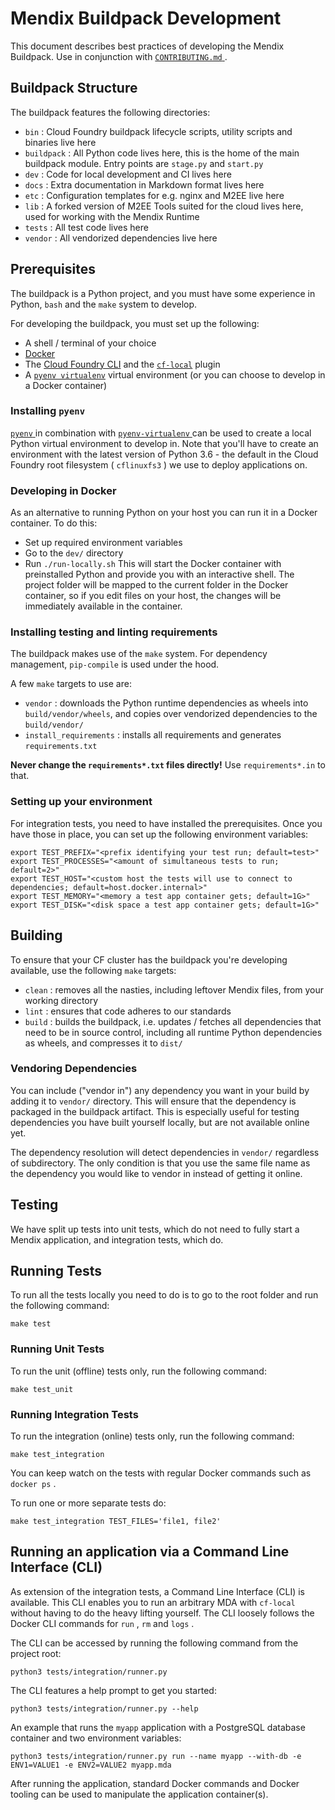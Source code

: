 # Mendix Buildpack Development

This document describes best practices of developing the Mendix Buildpack. Use in conjunction with [ `CONTRIBUTING.md` ](CONTRIBUTING.md).

## Buildpack Structure

The buildpack features the following directories:

* `bin` : Cloud Foundry buildpack lifecycle scripts, utility scripts and binaries live here
* `buildpack` : All Python code lives here, this is the home of the main buildpack module. Entry points are `stage.py` and `start.py`
* `dev` : Code for local development and CI lives here
* `docs` : Extra documentation in Markdown format lives here
* `etc` : Configuration templates for e.g. nginx and M2EE live here
* `lib` : A forked version of M2EE Tools suited for the cloud lives here, used for working with the Mendix Runtime
* `tests` : All test code lives here
* `vendor` : All vendorized dependencies live here

## Prerequisites

The buildpack is a Python project, and you must have some experience in Python, `bash` and the `make` system to develop.

For developing the buildpack, you must set up the following:

* A shell / terminal of your choice
* [Docker](https://www.docker.com/)
* The [Cloud Foundry CLI](https://docs.cloudfoundry.org/cf-cli/install-go-cli.html) and the [`cf-local`](https://github.com/cloudfoundry-incubator/cflocal) plugin
* A [`pyenv virtualenv`](https://github.com/pyenv/pyenv-virtualenv) virtual environment (or you can choose to develop in a Docker container)

### Installing `pyenv`

[ `pyenv` ](https://github.com/pyenv/pyenv) in combination with [ `pyenv-virtualenv` ](https://github.com/pyenv/pyenv-virtualenv) can be used to create a local Python virtual environment to develop in. Note that you'll have to create an environment with the latest version of Python 3.6 - the default in the Cloud Foundry root filesystem ( `cflinuxfs3` ) we use to deploy applications on.

### Developing in Docker

As an alternative to running Python on your host you can run it in a Docker container. To do this:

* Set up required environment variables
* Go to the `dev/` directory
* Run `./run-locally.sh`
This will start the Docker container with preinstalled Python and provide you with an interactive shell.
The project folder will be mapped to the current folder in the Docker container, so if you edit files on your host, the changes will be immediately available in the container.

### Installing testing and linting requirements

The buildpack makes use of the `make` system. For dependency management, `pip-compile` is used under the hood.

A few `make` targets to use are:

* `vendor` : downloads the Python runtime dependencies as wheels into `build/vendor/wheels`, and copies over vendorized dependencies to the `build/vendor/`
* `install_requirements` : installs all requirements and generates `requirements.txt`

**Never change the `requirements*.txt` files directly!** Use `requirements*.in` to that.

### Setting up your environment

For integration tests, you need to have installed the prerequisites. Once you have those in place, you can set up the following environment variables:

```shell
export TEST_PREFIX="<prefix identifying your test run; default=test>"
export TEST_PROCESSES="<amount of simultaneous tests to run; default=2>"
export TEST_HOST="<custom host the tests will use to connect to dependencies; default=host.docker.internal>"
export TEST_MEMORY="<memory a test app container gets; default=1G>"
export TEST_DISK="<disk space a test app container gets; default=1G>"
```

## Building

To ensure that your CF cluster has the buildpack you're developing available, use the following `make` targets:

* `clean` : removes all the nasties, including leftover Mendix files, from your working directory
* `lint` : ensures that code adheres to our standards
* `build` : builds the buildpack, i.e. updates / fetches all dependencies that need to be in source control, including all runtime Python dependencies as wheels, and compresses it to `dist/`

### Vendoring Dependencies

You can include ("vendor in") any dependency you want in your build by adding it to `vendor/` directory. This will ensure that the dependency is packaged in the buildpack artifact. This is especially useful for testing dependencies you have built yourself locally, but are not available online yet.

The dependency resolution will detect dependencies in `vendor/` regardless of subdirectory. The only condition is that you use the same file name as the dependency you would like to vendor in instead of getting it online.

## Testing

We have split up tests into unit tests, which do not need to fully start a Mendix application, and integration tests, which do.

## Running Tests

To run all the tests locally you need to do is to go to the root folder and run the following command:

```shell
make test
```

### Running Unit Tests

To run the unit (offline) tests only, run the following command:

```shell
make test_unit
```

### Running Integration Tests

To run the integration (online) tests only, run the following command:

```shell
make test_integration
```

You can keep watch on the tests with regular Docker commands such as `docker ps` .

To run one or more separate tests do:

```shell
make test_integration TEST_FILES='file1, file2'
```

## Running an application via a Command Line Interface (CLI)

As extension of the integration tests, a Command Line Interface (CLI) is available. This CLI enables you to run an arbitrary MDA with `cf-local` without having to do the heavy lifting yourself.
The CLI loosely follows the Docker CLI commands for `run` , `rm` and `logs` .

The CLI can be accessed by running the following command from the project root:

```shell
python3 tests/integration/runner.py
```

The CLI features a help prompt to get you started:

```shell
python3 tests/integration/runner.py --help
```

An example that runs the `myapp` application with a PostgreSQL database container and two environment variables:

```shell
python3 tests/integration/runner.py run --name myapp --with-db -e ENV1=VALUE1 -e ENV2=VALUE2 myapp.mda
```

After running the application, standard Docker commands and Docker tooling can be used to manipulate the application container(s).
